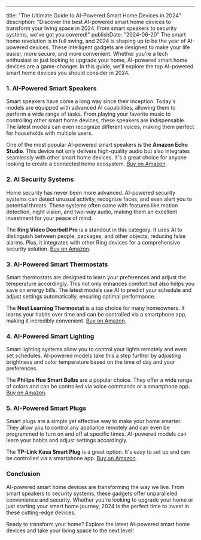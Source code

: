  ---
title: "The Ultimate Guide to AI-Powered Smart Home Devices in 2024"
description: "Discover the best AI-powered smart home devices to transform your living space in 2024. From smart speakers to security systems, we've got you covered!"
publishDate: "2024-06-20"
The smart home revolution is in full swing, and 2024 is shaping up to be the year of AI-powered devices. These intelligent gadgets are designed to make your life easier, more secure, and more convenient. Whether you're a tech enthusiast or just looking to upgrade your home, AI-powered smart home devices are a game-changer. In this guide, we'll explore the top AI-powered smart home devices you should consider in 2024.

### 1. AI-Powered Smart Speakers
Smart speakers have come a long way since their inception. Today's models are equipped with advanced AI capabilities, allowing them to perform a wide range of tasks. From playing your favorite music to controlling other smart home devices, these speakers are indispensable. The latest models can even recognize different voices, making them perfect for households with multiple users.

One of the most popular AI-powered smart speakers is the **Amazon Echo Studio**. This device not only delivers high-quality audio but also integrates seamlessly with other smart home devices. It's a great choice for anyone looking to create a connected home ecosystem. [Buy on Amazon](https://amzn.to/your-affiliate-link).

### 2. AI Security Systems
Home security has never been more advanced. AI-powered security systems can detect unusual activity, recognize faces, and even alert you to potential threats. These systems often come with features like motion detection, night vision, and two-way audio, making them an excellent investment for your peace of mind.

The **Ring Video Doorbell Pro** is a standout in this category. It uses AI to distinguish between people, packages, and other objects, reducing false alarms. Plus, it integrates with other Ring devices for a comprehensive security solution. [Buy on Amazon](https://amzn.to/your-affiliate-link).

### 3. AI-Powered Smart Thermostats
Smart thermostats are designed to learn your preferences and adjust the temperature accordingly. This not only enhances comfort but also helps you save on energy bills. The latest models use AI to predict your schedule and adjust settings automatically, ensuring optimal performance.

The **Nest Learning Thermostat** is a top choice for many homeowners. It learns your habits over time and can be controlled via a smartphone app, making it incredibly convenient. [Buy on Amazon](https://amzn.to/your-affiliate-link).

### 4. AI-Powered Smart Lighting
Smart lighting systems allow you to control your lights remotely and even set schedules. AI-powered models take this a step further by adjusting brightness and color temperature based on the time of day and your preferences.

The **Philips Hue Smart Bulbs** are a popular choice. They offer a wide range of colors and can be controlled via voice commands or a smartphone app. [Buy on Amazon](https://amzn.to/your-affiliate-link).

### 5. AI-Powered Smart Plugs
Smart plugs are a simple yet effective way to make your home smarter. They allow you to control any appliance remotely and can even be programmed to turn on and off at specific times. AI-powered models can learn your habits and adjust settings accordingly.

The **TP-Link Kasa Smart Plug** is a great option. It's easy to set up and can be controlled via a smartphone app. [Buy on Amazon](https://amzn.to/your-affiliate-link).

### Conclusion
AI-powered smart home devices are transforming the way we live. From smart speakers to security systems, these gadgets offer unparalleled convenience and security. Whether you're looking to upgrade your home or just starting your smart home journey, 2024 is the perfect time to invest in these cutting-edge devices.

Ready to transform your home? Explore the latest AI-powered smart home devices and take your living space to the next level!